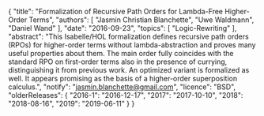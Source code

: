 {
    "title": "Formalization of Recursive Path Orders for Lambda-Free Higher-Order Terms",
    "authors": [
        "Jasmin Christian Blanchette",
        "Uwe Waldmann",
        "Daniel Wand"
    ],
    "date": "2016-09-23",
    "topics": [
        "Logic-Rewriting"
    ],
    "abstract": "This Isabelle/HOL formalization defines recursive path orders (RPOs) for higher-order terms without lambda-abstraction and proves many useful properties about them. The main order fully coincides with the standard RPO on first-order terms also in the presence of currying, distinguishing it from previous work. An optimized variant is formalized as well. It appears promising as the basis of a higher-order superposition calculus.",
    "notify": "jasmin.blanchette@gmail.com",
    "licence": "BSD",
    "olderReleases": {
        "2016-1": "2016-12-17",
        "2017": "2017-10-10",
        "2018": "2018-08-16",
        "2019": "2019-06-11"
    }
}